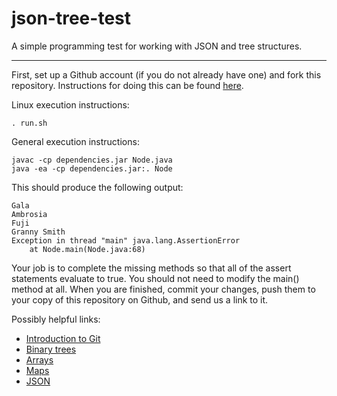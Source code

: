 # json-tree-test
A simple programming test for working with JSON and tree structures.

--------------------------------------------------------------------

First, set up a Github account (if you do not already have one) and fork this repository. Instructions for doing this can be found [here](https://help.github.com/articles/fork-a-repo/).

Linux execution instructions:

    . run.sh

General execution instructions:

    javac -cp dependencies.jar Node.java
    java -ea -cp dependencies.jar:. Node

This should produce the following output:

    Gala
    Ambrosia
    Fuji
    Granny Smith
    Exception in thread "main" java.lang.AssertionError
        at Node.main(Node.java:68)

Your job is to complete the missing methods so that all of the assert statements evaluate to true. You should not need to modify the main() method at all. When you are finished, commit your changes, push them to your copy of this repository on Github, and send us a link to it.

Possibly helpful links:
* [Introduction to Git](http://rogerdudler.github.io/git-guide/)
* [Binary trees](https://en.wikipedia.org/wiki/Binary_tree)
* [Arrays](https://en.wikipedia.org/wiki/Array_data_structure)
* [Maps](https://en.wikipedia.org/wiki/Associative_array)
* [JSON](http://json.org/)
